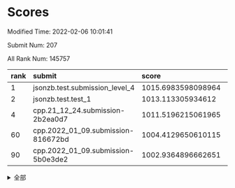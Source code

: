 # Scores

Modified Time: 2022-02-06 10:01:41

Submit Num: 207

All Rank Num: 145757

| rank |               submit               |       score        |       sigma        | pk_num |
| :--- | :--------------------------------- | :----------------- | :----------------- | :----- |
| 1    | jsonzb.test.submission_level_4     | 1015.6983598098964 | 0.9203671853277523 | 2817   |
| 2    | jsonzb.test.test_1                 | 1013.113305934612  | 0.804755362502293  | 2818   |
| 4    | cpp.21_12_24.submission-2b2ea0d7   | 1011.5196215061965 | 0.7700508897898612 | 2815   |
| 60   | cpp.2022_01_09.submission-816672bd | 1004.4129650610115 | 0.7115155523380979 | 2819   |
| 90   | cpp.2022_01_09.submission-5b0e3de2 | 1002.9364896662651 | 0.7125388317134626 | 2811   |


<details>
<summary>全部</summary>

| rank |                 submit                 |       score        |       sigma        | pk_num |
| :--- | :------------------------------------- | :----------------- | :----------------- | :----- |
| 1    | jsonzb.test.submission_level_4         | 1015.6983598098964 | 0.9203671853277523 | 2817   |
| 2    | jsonzb.test.test_1                     | 1013.113305934612  | 0.804755362502293  | 2818   |
| 3    | gobigger.level_3.submission_level_3_35 | 1011.9075096611929 | 0.7782641953629746 | 2818   |
| 4    | cpp.21_12_24.submission-2b2ea0d7       | 1011.5196215061965 | 0.7700508897898612 | 2815   |
| 5    | gobigger.level_3.submission_level_3_6  | 1011.4642352144668 | 0.7639005196776419 | 2817   |
| 6    | gobigger.level_3.submission_level_3_40 | 1011.2070062554363 | 0.7722161634615166 | 2813   |
| 7    | gobigger.level_3.submission_level_3_13 | 1011.0139146554769 | 0.7590145225926636 | 2810   |
| 8    | gobigger.level_3.submission_level_3_48 | 1010.9472594520702 | 0.7939510855257501 | 2819   |
| 9    | gobigger.level_3.submission_level_3_46 | 1010.7757442306304 | 0.7591525272293687 | 2814   |
| 10   | gobigger.level_3.submission_level_3_45 | 1010.7331086554374 | 0.770320400415413  | 2820   |
| 11   | gobigger.level_3.submission_level_3_5  | 1010.4935697263517 | 0.7666815187152608 | 2821   |
| 12   | gobigger.level_3.submission_level_3_38 | 1010.3333984858324 | 0.7651353434963202 | 2819   |
| 13   | gobigger.level_3.submission_level_3_43 | 1010.2737451754539 | 0.7524502156867515 | 2817   |
| 14   | gobigger.level_3.submission_level_3_36 | 1010.2504456589307 | 0.7834465084571736 | 2815   |
| 15   | gobigger.level_3.submission_level_3_47 | 1010.2098505905457 | 0.7418704112394849 | 2814   |
| 16   | gobigger.level_3.submission_level_3_14 | 1010.208810544743  | 0.7540017413426277 | 2814   |
| 17   | gobigger.level_3.submission_level_3_11 | 1010.15652741638   | 0.76447350040657   | 2820   |
| 18   | gobigger.level_3.submission_level_3_49 | 1010.1509187163639 | 0.779043817298464  | 2816   |
| 19   | gobigger.level_3.submission_level_3_7  | 1010.1487498975466 | 0.7615096393133639 | 2816   |
| 20   | gobigger.level_3.submission_level_3_8  | 1010.036368466588  | 0.7646199634483458 | 2817   |
| 21   | gobigger.level_3.submission_level_3_37 | 1010.0332411626861 | 0.7463898967544106 | 2815   |
| 22   | gobigger.level_3.submission_level_3_25 | 1009.9715926413277 | 0.7649763976502002 | 2819   |
| 23   | gobigger.level_3.submission_level_3_1  | 1009.9132017002312 | 0.7327833527786018 | 2807   |
| 24   | gobigger.level_3.submission_level_3_33 | 1009.8662591297226 | 0.7548288682734072 | 2815   |
| 25   | gobigger.level_3.submission_level_3_39 | 1009.7939565953843 | 0.7556716341773306 | 2816   |
| 26   | gobigger.level_3.submission_level_3_42 | 1009.7829522634805 | 0.7452751490745148 | 2812   |
| 27   | gobigger.level_3.submission_level_3_4  | 1009.744165502401  | 0.7392086819404955 | 2819   |
| 28   | gobigger.level_3.submission_level_3_0  | 1009.7108481762625 | 0.7491767469336991 | 2812   |
| 29   | gobigger.level_3.submission_level_3_19 | 1009.6673075050705 | 0.7452060193886022 | 2816   |
| 30   | gobigger.level_3.submission_level_3_18 | 1009.6630467124456 | 0.7397127774123287 | 2822   |
| 31   | gobigger.level_3.submission_level_3_16 | 1009.6552919831736 | 0.7551004609639241 | 2820   |
| 32   | gobigger.level_3.submission_level_3_28 | 1009.6515904265684 | 0.7692268318624086 | 2818   |
| 33   | gobigger.level_3.submission_level_3_21 | 1009.6319261200463 | 0.7507367529387291 | 2816   |
| 34   | gobigger.level_3.submission_level_3_41 | 1009.6202474374056 | 0.7510148821188747 | 2815   |
| 35   | gobigger.level_3.submission_level_3_22 | 1009.5892407460706 | 0.7648316639732514 | 2817   |
| 36   | gobigger.level_3.submission_level_3_17 | 1009.5765492208308 | 0.7423929863061622 | 2817   |
| 37   | gobigger.level_3.submission_level_3_44 | 1009.570604678924  | 0.7563648482638589 | 2814   |
| 38   | gobigger.level_3.submission_level_3_10 | 1009.5279085162294 | 0.7528139183398179 | 2818   |
| 39   | gobigger.level_3.submission_level_3_15 | 1009.5072664111028 | 0.7525216414628104 | 2818   |
| 40   | gobigger.level_3.submission_level_3_2  | 1009.4542196515683 | 0.7588558737227361 | 2819   |
| 41   | gobigger.level_3.submission_level_3_3  | 1009.44123916595   | 0.7510081397337148 | 2818   |
| 42   | gobigger.level_3.submission_level_3_30 | 1009.4008311557454 | 0.7791586241691737 | 2814   |
| 43   | gobigger.level_3.submission_level_3_24 | 1009.3362324772078 | 0.7439966833924778 | 2810   |
| 44   | gobigger.level_3.submission_level_3_32 | 1009.2698665514756 | 0.7613146068001106 | 2813   |
| 45   | gobigger.level_3.submission_level_3_20 | 1009.2667069900023 | 0.7438353351867897 | 2821   |
| 46   | gobigger.level_3.submission_level_3_12 | 1009.0114326061864 | 0.7424659350205443 | 2811   |
| 47   | gobigger.level_3.submission_level_3_29 | 1008.9888249940192 | 0.7500749859630772 | 2814   |
| 48   | gobigger.level_3.submission_level_3_23 | 1008.9849165538931 | 0.7416614615593111 | 2813   |
| 49   | gobigger.level_3.submission_level_3_9  | 1008.8258645910594 | 0.738641968898057  | 2814   |
| 50   | gobigger.level_3.submission_level_3_31 | 1008.6721434428464 | 0.7578076445579913 | 2814   |
| 51   | gobigger.level_3.submission_level_3_27 | 1008.5954030261754 | 0.7299259773681255 | 2822   |
| 52   | gobigger.level_3.submission_level_3_26 | 1008.5897870327208 | 0.7475309595987817 | 2817   |
| 53   | gobigger.level_3.submission_level_3_34 | 1008.0422026160868 | 0.7432315530193306 | 2821   |
| 54   | gobigger.level_1.submission_level_1_6  | 1005.0211541964004 | 0.7253508682042269 | 2818   |
| 55   | gobigger.level_1.submission_level_1_31 | 1004.8885159504188 | 0.7194544077420788 | 2817   |
| 56   | gobigger.level_1.submission_level_1_3  | 1004.7830153860066 | 0.7199236884495949 | 2816   |
| 57   | gobigger.level_1.submission_level_1_47 | 1004.6770607435355 | 0.7137705983919215 | 2821   |
| 58   | gobigger.level_1.submission_level_1_22 | 1004.58920195218   | 0.7239552076216246 | 2821   |
| 59   | gobigger.level_1.submission_level_1_8  | 1004.5663530097053 | 0.7157365507808214 | 2818   |
| 60   | cpp.2022_01_09.submission-816672bd     | 1004.4129650610115 | 0.7115155523380979 | 2819   |
| 61   | gobigger.level_1.submission_level_1_11 | 1004.0857842776702 | 0.7245394514472698 | 2813   |
| 62   | gobigger.level_1.submission_level_1_5  | 1004.0474303172032 | 0.7205293884918192 | 2818   |
| 63   | gobigger.level_1.submission_level_1_12 | 1004.0167789745128 | 0.7186299570382382 | 2817   |
| 64   | gobigger.level_1.submission_level_1_29 | 1003.9333041353856 | 0.7114648518024148 | 2814   |
| 65   | gobigger.level_1.submission_level_1_17 | 1003.7934136023572 | 0.7342037872394643 | 2814   |
| 66   | gobigger.level_1.submission_level_1_7  | 1003.778261793497  | 0.7124152642718422 | 2816   |
| 67   | gobigger.level_1.submission_level_1_40 | 1003.7536009421719 | 0.7234229942673137 | 2810   |
| 68   | gobigger.level_1.submission_level_1_9  | 1003.7311460609169 | 0.7173545047667661 | 2818   |
| 69   | gobigger.level_1.submission_level_1_32 | 1003.7250924745821 | 0.7105843990224403 | 2821   |
| 70   | gobigger.level_1.submission_level_1_33 | 1003.7048646132546 | 0.7181913462769357 | 2813   |
| 71   | gobigger.level_1.submission_level_1_21 | 1003.6321625495981 | 0.7155227337052827 | 2819   |
| 72   | gobigger.level_1.submission_level_1_2  | 1003.6081051343376 | 0.731541134018793  | 2818   |
| 73   | gobigger.level_1.submission_level_1_41 | 1003.5987791947957 | 0.7208021366650288 | 2816   |
| 74   | gobigger.level_1.submission_level_1_15 | 1003.5564675447225 | 0.7067951601999692 | 2814   |
| 75   | gobigger.level_1.submission_level_1_14 | 1003.5563914230764 | 0.7233893297359543 | 2815   |
| 76   | gobigger.level_1.submission_level_1_43 | 1003.5374775670876 | 0.7255371165407251 | 2817   |
| 77   | gobigger.level_1.submission_level_1_34 | 1003.5284665400586 | 0.7233389812737164 | 2816   |
| 78   | gobigger.level_1.submission_level_1_27 | 1003.5172467079994 | 0.7271827607480279 | 2814   |
| 79   | gobigger.level_1.submission_level_1_44 | 1003.4841707339353 | 0.7136440121150021 | 2819   |
| 80   | gobigger.level_1.submission_level_1_37 | 1003.4550414759001 | 0.7254504501892105 | 2819   |
| 81   | gobigger.level_1.submission_level_1_38 | 1003.4550370318769 | 0.7216086292523338 | 2814   |
| 82   | gobigger.level_1.submission_level_1_39 | 1003.2531288866869 | 0.71638501706828   | 2816   |
| 83   | gobigger.level_1.submission_level_1_24 | 1003.232842535285  | 0.7147986842790363 | 2815   |
| 84   | gobigger.level_1.submission_level_1_1  | 1003.184414280428  | 0.7143358747024031 | 2818   |
| 85   | gobigger.level_1.submission_level_1_26 | 1003.1628747296045 | 0.7243082104046378 | 2819   |
| 86   | gobigger.level_1.submission_level_1_30 | 1003.045713966728  | 0.7125910257363481 | 2816   |
| 87   | gobigger.level_1.submission_level_1_35 | 1003.0031267253468 | 0.7089086737254331 | 2817   |
| 88   | gobigger.level_1.submission_level_1_42 | 1002.9984504040431 | 0.7165036739311689 | 2818   |
| 89   | gobigger.level_1.submission_level_1_0  | 1002.9694420875593 | 0.7079476091619595 | 2817   |
| 90   | cpp.2022_01_09.submission-5b0e3de2     | 1002.9364896662651 | 0.7125388317134626 | 2811   |
| 91   | gobigger.level_1.submission_level_1_19 | 1002.86737434736   | 0.7260403600985209 | 2812   |
| 92   | gobigger.level_1.submission_level_1_23 | 1002.7722554321415 | 0.7100431662641824 | 2815   |
| 93   | gobigger.level_1.submission_level_1_16 | 1002.7002154010767 | 0.7107906623064927 | 2819   |
| 94   | gobigger.level_1.submission_level_1_28 | 1002.5526946417828 | 0.7098012668996764 | 2819   |
| 95   | gobigger.level_1.submission_level_1_49 | 1002.4852801597025 | 0.7120308000048299 | 2822   |
| 96   | gobigger.level_1.submission_level_1_25 | 1002.4565068521089 | 0.7072864755336182 | 2817   |
| 97   | gobigger.level_1.submission_level_1_4  | 1002.3745203382406 | 0.7170828811351005 | 2815   |
| 98   | gobigger.level_1.submission_level_1_45 | 1002.3466477780739 | 0.7132267006223666 | 2812   |
| 99   | gobigger.level_1.submission_level_1_46 | 1002.285647922134  | 0.7124955649189249 | 2818   |
| 100  | gobigger.level_1.submission_level_1_18 | 1002.2809333357849 | 0.7179646952188347 | 2818   |
| 101  | gobigger.level_1.submission_level_1_10 | 1001.9861448599742 | 0.7133537426859715 | 2816   |
| 102  | gobigger.level_1.submission_level_1_20 | 1001.9778746395434 | 0.7078551772536847 | 2810   |
| 103  | gobigger.level_1.submission_level_1_13 | 1001.9182619700684 | 0.7085323126081896 | 2814   |
| 104  | gobigger.level_1.submission_level_1_48 | 1001.7670922357786 | 0.7084113201098907 | 2821   |
| 105  | gobigger.level_1.submission_level_1_36 | 1001.575005175635  | 0.7185724863372279 | 2818   |
| 106  | gobigger.random.submission_random_48   | 997.3478546964052  | 0.7078591924793257 | 2812   |
| 107  | gobigger.random.submission_random_24   | 997.2831950407574  | 0.7195350106060793 | 2819   |
| 108  | gobigger.random.submission_random_42   | 997.2205134000726  | 0.7065757370815793 | 2821   |
| 109  | gobigger.random.submission_random_28   | 997.1995790280747  | 0.6967047826178092 | 2815   |
| 110  | gobigger.random.submission_random_25   | 996.9925089953915  | 0.7137526272109634 | 2819   |
| 111  | gobigger.random.submission_random_37   | 996.8713421916527  | 0.704308323154913  | 2812   |
| 112  | gobigger.random.submission_random_46   | 996.7082563195266  | 0.7207881727419891 | 2819   |
| 113  | gobigger.random.submission_random_0    | 996.7014694479589  | 0.7095644124942787 | 2820   |
| 114  | gobigger.random.submission_random_22   | 996.5427780633343  | 0.706286588797589  | 2819   |
| 115  | gobigger.random.submission_random_32   | 996.5101002413527  | 0.6961356715880149 | 2815   |
| 116  | gobigger.random.submission_random_11   | 996.451795500398   | 0.7035712192342319 | 2822   |
| 117  | gobigger.random.submission_random_8    | 996.4423844182325  | 0.7012303851702812 | 2820   |
| 118  | gobigger.random.submission_random_44   | 996.4238834531601  | 0.7088357059237106 | 2816   |
| 119  | gobigger.random.submission_random_23   | 996.3899340938459  | 0.7122315390881307 | 2817   |
| 120  | gobigger.random.submission_random_7    | 996.3838104073748  | 0.7042601894199572 | 2819   |
| 121  | gobigger.random.submission_random_13   | 996.3476861067692  | 0.7196550589667283 | 2816   |
| 122  | gobigger.random.submission_random_17   | 996.2852172277449  | 0.7139780797972045 | 2816   |
| 123  | gobigger.random.submission_random_12   | 996.2416869967743  | 0.7050912669858307 | 2818   |
| 124  | gobigger.random.submission_random_6    | 996.2233880801713  | 0.7023042899377627 | 2822   |
| 125  | gobigger.random.submission_random_21   | 996.2153312715739  | 0.7054903342368036 | 2811   |
| 126  | gobigger.random.submission_random_26   | 996.194256877555   | 0.714336449289751  | 2814   |
| 127  | gobigger.random.submission_random_18   | 996.1599014510422  | 0.7058983615675377 | 2816   |
| 128  | gobigger.random.submission_random_31   | 996.0520765755067  | 0.7074450857260665 | 2820   |
| 129  | gobigger.random.submission_random_49   | 996.0501067410306  | 0.7105594327734838 | 2819   |
| 130  | gobigger.random.submission_random_3    | 996.0202265045917  | 0.7173182032661984 | 2822   |
| 131  | gobigger.random.submission_random_38   | 996.0168724881371  | 0.7120384959693988 | 2816   |
| 132  | gobigger.random.submission_random_5    | 995.8465867726727  | 0.7186700575975492 | 2815   |
| 133  | gobigger.random.submission_random_20   | 995.8408443832986  | 0.7036487723675442 | 2815   |
| 134  | gobigger.random.submission_random_2    | 995.6977971748055  | 0.6985863434409592 | 2820   |
| 135  | gobigger.random.submission_random_27   | 995.6772541786323  | 0.7138704763483295 | 2813   |
| 136  | gobigger.random.submission_random_45   | 995.6606779864135  | 0.7122268064712751 | 2818   |
| 137  | gobigger.random.submission_random_35   | 995.6256268179733  | 0.7034767585597699 | 2817   |
| 138  | gobigger.random.submission_random_41   | 995.6213456945848  | 0.7081486820597837 | 2818   |
| 139  | gobigger.random.submission_random_40   | 995.6049466363946  | 0.7059518386211276 | 2816   |
| 140  | gobigger.random.submission_random_29   | 995.5608340355387  | 0.7095167752432406 | 2814   |
| 141  | gobigger.random.submission_random_43   | 995.4744454595267  | 0.7212567589782953 | 2813   |
| 142  | gobigger.random.submission_random_4    | 995.4628333833995  | 0.7118846787105654 | 2816   |
| 143  | gobigger.random.submission_random_14   | 995.3784028496211  | 0.7117135225150697 | 2813   |
| 144  | gobigger.random.submission_random_16   | 995.3576856393221  | 0.7222472661471364 | 2817   |
| 145  | gobigger.random.submission_random_47   | 995.2987235594987  | 0.7218703438707929 | 2816   |
| 146  | gobigger.random.submission_random_9    | 995.2599923635304  | 0.7225887504901929 | 2818   |
| 147  | gobigger.random.submission_random_39   | 995.2514408606066  | 0.7089045105406087 | 2817   |
| 148  | gobigger.random.submission_random_19   | 995.2245133162766  | 0.7254231929791849 | 2817   |
| 149  | gobigger.random.submission_random_15   | 995.1770128631091  | 0.7167067863097892 | 2817   |
| 150  | gobigger.random.submission_random_36   | 995.1623365260475  | 0.7248688780503175 | 2816   |
| 151  | gobigger.random.submission_random_10   | 995.1005829014302  | 0.7166308218733519 | 2816   |
| 152  | gobigger.random.submission_random_30   | 995.088883602744   | 0.6995715027345681 | 2813   |
| 153  | gobigger.random.submission_random_34   | 994.8728930097312  | 0.7166335041928353 | 2818   |
| 154  | gobigger.random.submission_random_33   | 994.746435171446   | 0.7224083082005957 | 2817   |
| 155  | gobigger.random.submission_random_1    | 994.718412964438   | 0.7180289635394476 | 2814   |
| 156  | gobigger.level_2.submission_level_2_12 | 994.2633039939785  | 0.7496935100865173 | 2816   |
| 157  | gobigger.level_2.submission_level_2_24 | 994.136421518964   | 0.7428667745151777 | 2812   |
| 158  | gobigger.level_2.submission_level_2_16 | 994.0039614577759  | 0.7161873464846928 | 2812   |
| 159  | gobigger.level_2.submission_level_2_23 | 993.7602981882873  | 0.7363913859826339 | 2811   |
| 160  | gobigger.level_2.submission_level_2_45 | 993.6576382778513  | 0.7249574928201328 | 2816   |
| 161  | gobigger.level_2.submission_level_2_19 | 993.4603765242202  | 0.7376770196414533 | 2821   |
| 162  | gobigger.level_2.submission_level_2_26 | 993.3389274931815  | 0.733944868309032  | 2812   |
| 163  | gobigger.level_2.submission_level_2_22 | 993.2972740606317  | 0.7239660554345569 | 2817   |
| 164  | gobigger.level_2.submission_level_2_1  | 993.1743189176419  | 0.7223833479592234 | 2822   |
| 165  | gobigger.level_2.submission_level_2_46 | 993.0879170983453  | 0.7324399840065678 | 2815   |
| 166  | gobigger.level_2.submission_level_2_4  | 993.0795321785292  | 0.7322139375648812 | 2814   |
| 167  | gobigger.level_2.submission_level_2_34 | 993.0299572503437  | 0.7281376693441799 | 2819   |
| 168  | gobigger.level_2.submission_level_2_30 | 992.8891538364329  | 0.7457916143661182 | 2817   |
| 169  | gobigger.level_2.submission_level_2_11 | 992.8527724382785  | 0.7411197963849108 | 2813   |
| 170  | gobigger.level_2.submission_level_2_38 | 992.7368955274179  | 0.7352007218613779 | 2820   |
| 171  | gobigger.level_2.submission_level_2_13 | 992.7229922344483  | 0.7502292383614684 | 2823   |
| 172  | gobigger.level_2.submission_level_2_2  | 992.4578510070176  | 0.7510855146108303 | 2817   |
| 173  | gobigger.level_2.submission_level_2_47 | 992.4432574034788  | 0.7353830473431805 | 2818   |
| 174  | gobigger.level_2.submission_level_2_44 | 992.4416540002387  | 0.7335940777336825 | 2816   |
| 175  | gobigger.level_2.submission_level_2_36 | 992.4370952372857  | 0.7310633458845602 | 2817   |
| 176  | gobigger.level_2.submission_level_2_17 | 992.2636355998493  | 0.7530059333003173 | 2822   |
| 177  | gobigger.level_2.submission_level_2_27 | 992.1945536880821  | 0.7471667495281149 | 2817   |
| 178  | gobigger.level_2.submission_level_2_9  | 992.1674581835883  | 0.7351935993633436 | 2814   |
| 179  | gobigger.level_2.submission_level_2_6  | 992.1380560124597  | 0.7425765133575761 | 2821   |
| 180  | gobigger.level_2.submission_level_2_7  | 992.1048443443964  | 0.7370394931370855 | 2814   |
| 181  | gobigger.level_2.submission_level_2_42 | 991.9721255919565  | 0.7381502018245928 | 2819   |
| 182  | gobigger.level_2.submission_level_2_40 | 991.9089360766009  | 0.742372695032316  | 2820   |
| 183  | gobigger.level_2.submission_level_2_43 | 991.8602377871479  | 0.7514234985748226 | 2820   |
| 184  | gobigger.level_2.submission_level_2_41 | 991.8432325045142  | 0.7477138138329736 | 2817   |
| 185  | gobigger.level_2.submission_level_2_37 | 991.8364415352514  | 0.762108032381799  | 2823   |
| 186  | gobigger.level_2.submission_level_2_18 | 991.5100813717332  | 0.7536653821546678 | 2815   |
| 187  | gobigger.level_2.submission_level_2_15 | 991.487019164755   | 0.7603474912464746 | 2818   |
| 188  | gobigger.level_2.submission_level_2_39 | 991.429632290049   | 0.7612081465722503 | 2815   |
| 189  | gobigger.level_2.submission_level_2_21 | 991.4203632668628  | 0.7545380882337285 | 2822   |
| 190  | gobigger.level_2.submission_level_2_49 | 991.3955458820681  | 0.7372442438820688 | 2816   |
| 191  | gobigger.level_2.submission_level_2_28 | 991.2867405748204  | 0.7513154890266109 | 2814   |
| 192  | gobigger.level_2.submission_level_2_31 | 991.2417973960055  | 0.7472135875492122 | 2815   |
| 193  | gobigger.level_2.submission_level_2_14 | 991.2264523964093  | 0.7546173517615066 | 2819   |
| 194  | gobigger.level_2.submission_level_2_10 | 991.1865573721169  | 0.7306240998611736 | 2817   |
| 195  | gobigger.level_2.submission_level_2_32 | 991.1454331372244  | 0.7492771144921809 | 2814   |
| 196  | gobigger.level_2.submission_level_2_29 | 991.0940445076791  | 0.7660133289977078 | 2816   |
| 197  | gobigger.level_2.submission_level_2_25 | 991.0331527426616  | 0.7576266578357874 | 2818   |
| 198  | gobigger.level_2.submission_level_2_20 | 991.0231551328183  | 0.7397215354019673 | 2812   |
| 199  | gobigger.level_2.submission_level_2_35 | 990.9620432230024  | 0.7508906743316259 | 2815   |
| 200  | gobigger.level_2.submission_level_2_48 | 990.8159555290089  | 0.7794503954765207 | 2816   |
| 201  | gobigger.level_2.submission_level_2_5  | 990.7504841450724  | 0.7688276294247006 | 2817   |
| 202  | gobigger.level_2.submission_level_2_8  | 990.5917123404761  | 0.7580630297142521 | 2816   |
| 203  | gobigger.level_2.submission_level_2_0  | 990.5907879563393  | 0.7661803802072036 | 2810   |
| 204  | gobigger.level_2.submission_level_2_3  | 990.5026085780767  | 0.7683792271986166 | 2821   |
| 205  | gobigger.level_2.submission_level_2_33 | 990.4663228330464  | 0.7778770225893678 | 2815   |
| 206  | gobigger.none.submission_none_0        | 976.2821316341926  | 1.4302416001946536 | 2820   |
| 207  | gobigger.none.submission_none_1        | 973.9723832118237  | 1.6676032481574687 | 2821   |

</details>
